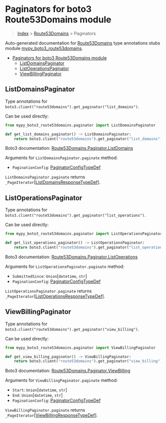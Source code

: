 # Paginators for boto3 Route53Domains module

> [Index](..) > [Route53Domains](.) > Paginators

Auto-generated documentation for
[Route53Domains](https://boto3.amazonaws.com/v1/documentation/api/latest/reference/services/route53domains.html#Route53Domains)
type annotations stubs module
[mypy_boto3_route53domains](https://pypi.org/project/mypy-boto3-route53domains/).

- [Paginators for boto3 Route53Domains module](#paginators-for-boto3-route53domains-module)
  - [ListDomainsPaginator](#listdomainspaginator)
  - [ListOperationsPaginator](#listoperationspaginator)
  - [ViewBillingPaginator](#viewbillingpaginator)

## ListDomainsPaginator

Type annotations for
`boto3.client("route53domains").get_paginator("list_domains")`.

Can be used directly:

```python
from mypy_boto3_route53domains.paginator import ListDomainsPaginator

def get_list_domains_paginator() -> ListDomainsPaginator:
    return boto3.client("route53domains").get_paginator("list_domains")
```

Boto3 documentation:
[Route53Domains.Paginator.ListDomains](https://boto3.amazonaws.com/v1/documentation/api/latest/reference/services/route53domains.html#Route53Domains.Paginator.ListDomains)

Arguments for `ListDomainsPaginator.paginate` method:

- `PaginationConfig`:
  [PaginatorConfigTypeDef](./type_defs.md#paginatorconfigtypedef)

`ListDomainsPaginator.paginate` returns
`_PageIterator`\[[ListDomainsResponseTypeDef](./type_defs.md#listdomainsresponsetypedef)\].

## ListOperationsPaginator

Type annotations for
`boto3.client("route53domains").get_paginator("list_operations")`.

Can be used directly:

```python
from mypy_boto3_route53domains.paginator import ListOperationsPaginator

def get_list_operations_paginator() -> ListOperationsPaginator:
    return boto3.client("route53domains").get_paginator("list_operations")
```

Boto3 documentation:
[Route53Domains.Paginator.ListOperations](https://boto3.amazonaws.com/v1/documentation/api/latest/reference/services/route53domains.html#Route53Domains.Paginator.ListOperations)

Arguments for `ListOperationsPaginator.paginate` method:

- `SubmittedSince`: `Union`\[`datetime`, `str`\]
- `PaginationConfig`:
  [PaginatorConfigTypeDef](./type_defs.md#paginatorconfigtypedef)

`ListOperationsPaginator.paginate` returns
`_PageIterator`\[[ListOperationsResponseTypeDef](./type_defs.md#listoperationsresponsetypedef)\].

## ViewBillingPaginator

Type annotations for
`boto3.client("route53domains").get_paginator("view_billing")`.

Can be used directly:

```python
from mypy_boto3_route53domains.paginator import ViewBillingPaginator

def get_view_billing_paginator() -> ViewBillingPaginator:
    return boto3.client("route53domains").get_paginator("view_billing")
```

Boto3 documentation:
[Route53Domains.Paginator.ViewBilling](https://boto3.amazonaws.com/v1/documentation/api/latest/reference/services/route53domains.html#Route53Domains.Paginator.ViewBilling)

Arguments for `ViewBillingPaginator.paginate` method:

- `Start`: `Union`\[`datetime`, `str`\]
- `End`: `Union`\[`datetime`, `str`\]
- `PaginationConfig`:
  [PaginatorConfigTypeDef](./type_defs.md#paginatorconfigtypedef)

`ViewBillingPaginator.paginate` returns
`_PageIterator`\[[ViewBillingResponseTypeDef](./type_defs.md#viewbillingresponsetypedef)\].
